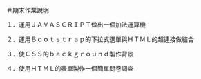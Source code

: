 ＃期末作業說明

１．運用ＪＡＶＡＳＣＲＩＰＴ做出一個加法運算機

２．運用Ｂｏｏｔｓｔｒａｐ的下拉式選單與ＨＴＭＬ的超連接做結合

３．使ＣＳＳ的ｂａｃｋｇｒｏｕｎｄ製作背景

４．使用ＨＴＭＬ的表單製作一個簡單問卷調查
